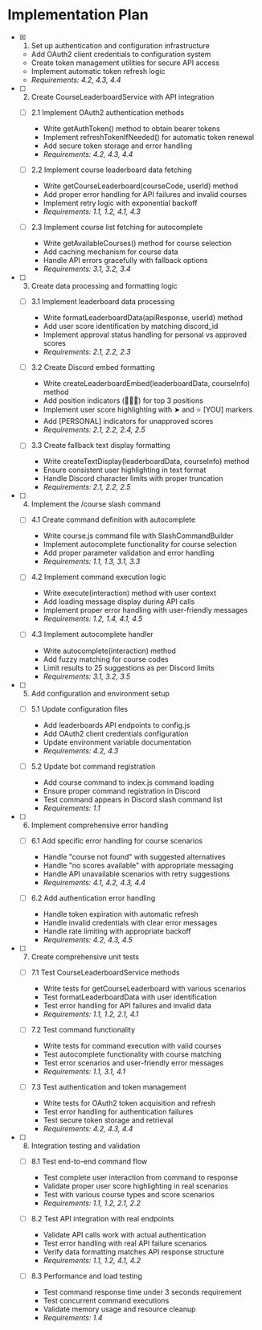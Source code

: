 # Implementation Plan

- [x] 1. Set up authentication and configuration infrastructure
  - Add OAuth2 client credentials to configuration system
  - Create token management utilities for secure API access
  - Implement automatic token refresh logic
  - _Requirements: 4.2, 4.3, 4.4_

- [ ] 2. Create CourseLeaderboardService with API integration
  - [ ] 2.1 Implement OAuth2 authentication methods
    - Write getAuthToken() method to obtain bearer tokens
    - Implement refreshTokenIfNeeded() for automatic token renewal
    - Add secure token storage and error handling
    - _Requirements: 4.2, 4.3, 4.4_

  - [ ] 2.2 Implement course leaderboard data fetching
    - Write getCourseLeaderboard(courseCode, userId) method
    - Add proper error handling for API failures and invalid courses
    - Implement retry logic with exponential backoff
    - _Requirements: 1.1, 1.2, 4.1, 4.3_

  - [ ] 2.3 Implement course list fetching for autocomplete
    - Write getAvailableCourses() method for course selection
    - Add caching mechanism for course data
    - Handle API errors gracefully with fallback options
    - _Requirements: 3.1, 3.2, 3.4_

- [ ] 3. Create data processing and formatting logic
  - [ ] 3.1 Implement leaderboard data processing
    - Write formatLeaderboardData(apiResponse, userId) method
    - Add user score identification by matching discord_id
    - Implement approval status handling for personal vs approved scores
    - _Requirements: 2.1, 2.2, 2.3_

  - [ ] 3.2 Create Discord embed formatting
    - Write createLeaderboardEmbed(leaderboardData, courseInfo) method
    - Add position indicators (🥇🥈🥉) for top 3 positions
    - Implement user score highlighting with ➤ and ⭐ [YOU] markers
    - Add [PERSONAL] indicators for unapproved scores
    - _Requirements: 2.1, 2.2, 2.4, 2.5_

  - [ ] 3.3 Create fallback text display formatting
    - Write createTextDisplay(leaderboardData, courseInfo) method
    - Ensure consistent user highlighting in text format
    - Handle Discord character limits with proper truncation
    - _Requirements: 2.1, 2.2, 2.5_

- [ ] 4. Implement the /course slash command
  - [ ] 4.1 Create command definition with autocomplete
    - Write course.js command file with SlashCommandBuilder
    - Implement autocomplete functionality for course selection
    - Add proper parameter validation and error handling
    - _Requirements: 1.1, 1.3, 3.1, 3.3_

  - [ ] 4.2 Implement command execution logic
    - Write execute(interaction) method with user context
    - Add loading message display during API calls
    - Implement proper error handling with user-friendly messages
    - _Requirements: 1.2, 1.4, 4.1, 4.5_

  - [ ] 4.3 Implement autocomplete handler
    - Write autocomplete(interaction) method
    - Add fuzzy matching for course codes
    - Limit results to 25 suggestions as per Discord limits
    - _Requirements: 3.1, 3.2, 3.5_

- [ ] 5. Add configuration and environment setup
  - [ ] 5.1 Update configuration files
    - Add leaderboards API endpoints to config.js
    - Add OAuth2 client credentials configuration
    - Update environment variable documentation
    - _Requirements: 4.2, 4.3_

  - [ ] 5.2 Update bot command registration
    - Add course command to index.js command loading
    - Ensure proper command registration in Discord
    - Test command appears in Discord slash command list
    - _Requirements: 1.1_

- [ ] 6. Implement comprehensive error handling
  - [ ] 6.1 Add specific error handling for course scenarios
    - Handle "course not found" with suggested alternatives
    - Handle "no scores available" with appropriate messaging
    - Handle API unavailable scenarios with retry suggestions
    - _Requirements: 4.1, 4.2, 4.3, 4.4_

  - [ ] 6.2 Add authentication error handling
    - Handle token expiration with automatic refresh
    - Handle invalid credentials with clear error messages
    - Handle rate limiting with appropriate backoff
    - _Requirements: 4.2, 4.3, 4.5_

- [ ] 7. Create comprehensive unit tests
  - [ ] 7.1 Test CourseLeaderboardService methods
    - Write tests for getCourseLeaderboard with various scenarios
    - Test formatLeaderboardData with user identification
    - Test error handling for API failures and invalid data
    - _Requirements: 1.1, 1.2, 2.1, 4.1_

  - [ ] 7.2 Test command functionality
    - Write tests for command execution with valid courses
    - Test autocomplete functionality with course matching
    - Test error scenarios and user-friendly error messages
    - _Requirements: 1.1, 3.1, 4.1_

  - [ ] 7.3 Test authentication and token management
    - Write tests for OAuth2 token acquisition and refresh
    - Test error handling for authentication failures
    - Test secure token storage and retrieval
    - _Requirements: 4.2, 4.3, 4.4_

- [ ] 8. Integration testing and validation
  - [ ] 8.1 Test end-to-end command flow
    - Test complete user interaction from command to response
    - Validate proper user score highlighting in real scenarios
    - Test with various course types and score scenarios
    - _Requirements: 1.1, 1.2, 2.1, 2.2_

  - [ ] 8.2 Test API integration with real endpoints
    - Validate API calls work with actual authentication
    - Test error handling with real API failure scenarios
    - Verify data formatting matches API response structure
    - _Requirements: 1.1, 1.2, 4.1, 4.2_

  - [ ] 8.3 Performance and load testing
    - Test command response time under 3 seconds requirement
    - Test concurrent command executions
    - Validate memory usage and resource cleanup
    - _Requirements: 1.4_